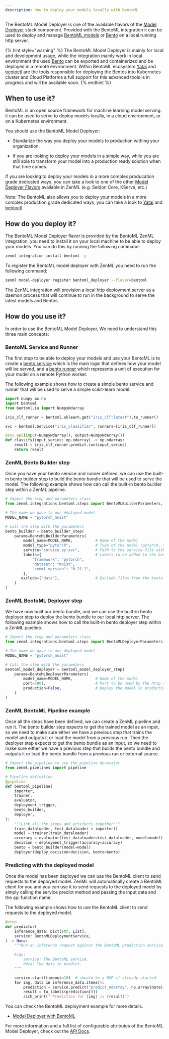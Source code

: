 ```yaml
---
description: How to deploy your models locally with BentoML
---
```


The BentoML Model Deployer is one of the available flavors of the [Model Deployer](./model-deployers.md) 
stack component. Provided with the BentoML integration it can be used to deploy
and manage [BentoML models](https://docs.bentoml.org/en/latest/concepts/model.html) or 
[Bento](https://docs.bentoml.org/en/latest/concepts/bento.html)
on a local running http server.

{% hint style="warning" %}
The BentoML Model Deployer is mainly for local and development usage, 
while the integration mainly work in local environment the used 
[Bento](https://docs.bentoml.org/en/latest/concepts/bento.html) can be exported
and containerized and be deployed in a remote environment.
Within BentoML ecosystem [Yatai](https://github.com/bentoml/Yatai) and 
[bentoctl](https://github.com/bentoml/bentoctl) are the tools responsible for 
deploying the Bentos into Kubernetes cluster and Cloud Platforms a full support 
for this advanced tools is in progress and will be available soon. 
{% endhint %}

## When to use it?

BentoML is an open source framework for machine learning model serving. 
it can be used to serve to deploy models locally, in a cloud environment, or
on a Kubernetes environment.

You should use the BentoML Model Deployer:

* Standarize the way you deploy your models to production withing your organization.

* if you are looking to deploy your models in a simple way, while you are still
able to transform your model into a production ready solution when that time comes.

If you are looking to deploy your models in a more complex producation grade 
dedicated ways, you can take a look to one of the other 
[Model Deployer Flavors](./model-deployers.md#model-deployers-flavors) 
available in ZenML (e.g. Seldon Core, KServe, etc.)

Note: The BentoML also allows you to deploy your models in a more complex
production grade dedicated ways, you can take a look to 
[Yatai](https://github.com/bentoml/Yatai) and 
[bentoctl](https://github.com/bentoml/bentoctl)

## How do you deploy it?

The BentoML Model Deployer flavor is provided by the BentoML ZenML integration, 
you need to install it on your local machine to be able to deploy your models. 
You can do this by running the following command:

```bash
zenml integration install bentoml -y
```

To register the BentoML model deployer with ZenML you need to run the following
command:

```bash
zenml model-deployer register bentoml_deployer --flavor=bentoml
```

The ZenML integration will provision a local http deployment server as a 
daemon process that will continue to run in the background to serve the 
latest models and Bentos.

## How do you use it?

In order to use the BentoML Model Deployer, We need to understand this three
main concepts:

### BentoML Service and Runner

The first step to be able to deploy your models and use your BentoML is to create 
a [bento service](https://docs.bentoml.org/en/latest/concepts/service.html)
which is the main logic that defines how your model will be served, and
a [bento runner](https://docs.bentoml.org/en/latest/concepts/runner.html)
which represents a unit of execution for your model on a remote Python worker.

The following example shows how to create a simple bento service and runner
that will be used to serve a simple scikit-learn model.

```python
import numpy as np
import bentoml
from bentoml.io import NumpyNdarray

iris_clf_runner = bentoml.sklearn.get("iris_clf:latest").to_runner()

svc = bentoml.Service("iris_classifier", runners=[iris_clf_runner])

@svc.api(input=NumpyNdarray(), output=NumpyNdarray())
def classify(input_series: np.ndarray) -> np.ndarray:
    result = iris_clf_runner.predict.run(input_series)
    return result

```

### ZenML Bento Builder step

Once you have your bento service and runner defined, we can use the
built-in bento builder step to build the bento bundle that will be used
to serve the model. The following example shows how can call the built-in
bento builder step within a ZenML pipeline.

```python
# Import the step and parameters class
from zenml.integrations.bentoml.steps import BentoMLBuilderParameters, bento_builder_step,

# The name we gave to our deployed model
MODEL_NAME = "pytorch_mnist"

# Call the step with the parameters
bento_builder = bento_builder_step(
    params=BentoMLBuilderParameters(
        model_name=MODEL_NAME,          # Name of the model
        model_type="pytorch",           # Type of the model (pytorch, tensorflow, sklearn, xgboost..)
        service="service.py:svc",       # Path to the service file within zenml repo
        labels={                        # Labels to be added to the bento bundle
            "framework": "pytorch",
            "dataset": "mnist",
            "zenml_version": "0.21.1",
        },
       exclude=["data"],                # Exclude files from the bento bundle
    )
)
```

### ZenML BentoML Deployer step

We have now built our bento bundle, and we can use the built-in bento deployer
step to deploy the bento bundle to our local http server. The following example
shows how to call the built-in bento deployer step within a ZenML pipeline.

```python
# Import the step and parameters class
from zenml.integrations.bentoml.steps import BentoMLDeployerParameters, bentoml_model_deployer_step,

# The name we gave to our deployed model
MODEL_NAME = "pytorch_mnist"

# Call the step with the parameters
bentoml_model_deployer = bentoml_model_deployer_step(
    params=BentoMLDeployerParameters(
        model_name=MODEL_NAME,          # Name of the model
        port=3001,                      # Port to be used by the http server
        production=False,               # Deploy the model in production mode
    )
)
```

### ZenML BentoML Pipeline example

Once all the steps have been defined, we can create a ZenML pipeline and run it.
The bento builder step expects to get the trained model as an input, so we need
to make sure either we have a previous step that trains the model and outputs it
or load the model from a previous run. Then the deployer step expects to get the
bento bundle as an input, so we need to make sure either we have a previous step
that builds the bento bundle and outputs it or load the bento bundle from a previous
run or external source.

```python
# Import the pipeline to use the pipeline decorator
from zenml.pipelines import pipeline

# Pipeline definition
@pipeline
def bentoml_pipeline(
    importer,
    trainer,
    evaluator,
    deployment_trigger,
    bento_builder,
    deployer,
):
    """Link all the steps and artifacts together"""
    train_dataloader, test_dataloader = importer()
    model = trainer(train_dataloader)
    accuracy = evaluator(test_dataloader=test_dataloader, model=model)
    decision = deployment_trigger(accuracy=accuracy)
    bento = bento_builder(model=model)
    deployer(deploy_decision=decision, bento=bento)

```

### Predicting with the deployed model

Once the model has been deployed we can use the BentoML client to send requests
to the deployed model. ZenML will automatically create a BentoML client for you
and you can use it to send requests to the deployed model by simply calling the
service predict method and passing the input data and the api function name.

The following example shows how to use the BentoML client to send requests to the
deployed model.

```python
@step
def predictor(
    inference_data: Dict[str, List],
    service: BentoMLDeploymentService,
) -> None:
    """Run an inference request against the BentoML prediction service.

    Args:
        service: The BentoML service.
        data: The data to predict.
    """

    service.start(timeout=10)  # should be a NOP if already started
    for img, data in inference_data.items():
        prediction = service.predict("predict_ndarray", np.array(data))
        result = to_labels(prediction[0])
        rich_print(f"Prediction for {img} is {result}")
```

You can check the BentoML deployment example for more details.

- [Model Deployer with BentoML](https://github.com/zenml-io/zenml/tree/main/examples/bentoml_deployment)

For more information and a full list of configurable attributes of the BentoML 
Model Deployer, check out the [API Docs](https://apidocs.zenml.io/latest/api_docs/integration_code_docs/integrations-bentoml/#zenml.integrations.bentoml).